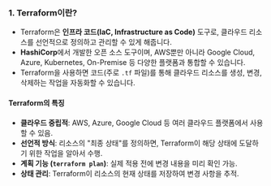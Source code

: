 
### 1. **Terraform이란?**

- Terraform은 **인프라 코드(IaC, Infrastructure as Code)** 도구로, 클라우드 리소스를 선언적으로 정의하고 관리할 수 있게 해줍니다.
- **HashiCorp**에서 개발한 오픈 소스 도구이며, AWS뿐만 아니라 Google Cloud, Azure, Kubernetes, On-Premise 등 다양한 플랫폼과 통합할 수 있습니다.
- Terraform을 사용하면 코드(주로 `.tf` 파일)를 통해 클라우드 리소스를 생성, 변경, 삭제하는 작업을 자동화할 수 있습니다.

#### Terraform의 특징

- **클라우드 중립적**: AWS, Azure, Google Cloud 등 여러 클라우드 플랫폼에서 사용할 수 있음.
- **선언적 방식**: 리소스의 "최종 상태"를 정의하면, Terraform이 해당 상태에 도달하기 위한 작업을 알아서 수행.
- **계획 기능 (`terraform plan`)**: 실제 적용 전에 변경 내용을 미리 확인 가능.
- **상태 관리**: Terraform이 리소스의 현재 상태를 저장하여 변경 사항을 추적.